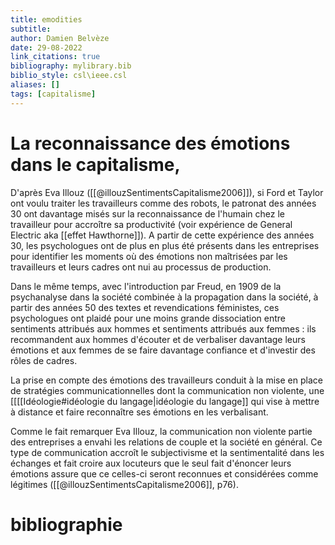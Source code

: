 ```yaml
---
title: emodities
subtitle:
author: Damien Belvèze
date: 29-08-2022
link_citations: true
bibliography: mylibrary.bib
biblio_style: csl\ieee.csl
aliases: []
tags: [capitalisme]
---
```


# La reconnaissance des émotions dans le capitalisme, 

D'après Eva Illouz ([[@illouzSentimentsCapitalisme2006]]), si Ford et Taylor ont voulu traiter les travailleurs comme des robots, le patronat des années 30 ont davantage misés sur la reconnaissance de l'humain chez le travailleur pour accroître sa productivité (voir expérience de General Electric aka [[effet Hawthorne]]).
A partir de cette expérience des années 30, les psychologues ont de plus en plus été présents dans les entreprises pour identifier les moments où des émotions non maîtrisées par les travailleurs et leurs cadres ont nui au processus de production.

Dans le même temps, avec l'introduction par Freud, en 1909 de la psychanalyse dans la société combinée à la propagation dans la société, à partir des années 50 des textes et revendications féministes, ces psychologues ont plaidé pour une moins grande dissociation entre sentiments attribués aux hommes et sentiments attribués aux femmes : ils recommandent aux hommes d'écouter et de verbaliser davantage leurs émotions et aux femmes de se faire davantage confiance et d'investir des rôles de cadres. 

La prise en compte des émotions des travailleurs conduit à la mise en place de stratégies communicationnelles dont la communication non violente, une [[[[Idéologie#idéologie du langage|idéologie du langage]] qui vise à mettre à distance et faire reconnaître ses émotions en les verbalisant. 

Comme le fait remarquer Eva Illouz, la communication non violente partie des entreprises a envahi les relations de couple et la société en général.
Ce type de communication accroît le subjectivisme et la sentimentalité dans les échanges et fait croire aux locuteurs que le seul fait d'énoncer leurs émotions assure que ce celles-ci seront reconnues et considérées comme légitimes ([[@illouzSentimentsCapitalisme2006]], p76). 







# bibliographie

